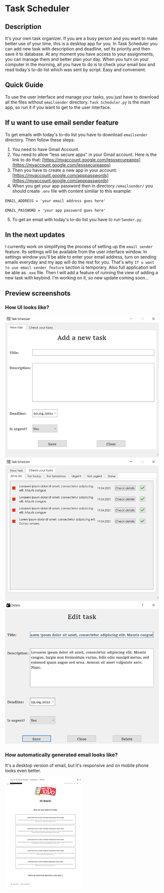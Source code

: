 # Task Scheduler
## Description
It's your own task organizer. If you are a busy person and you want to make better use of your time, this is a desktop app for you. In Task Scheduler you can add new task with description and deadline, set its priority and then save it to database. At any moment you have access to your assignments, you can manage them and better plan your day. When you turn on your computer in the morning, all you have to do is to check your email box and read today's to-do list which was sent by script. Easy and convenient.

## Quick Guide

To use the user interface and manage your tasks, you just have to download all the files without `emailsender` directory. `Task Scheduler.py` is the main app, so run it if you want to get to the user interface.

## If u want to use email sender feature

To get emails with today's to-do list you have to download `emailsender` directory. Then follow these steps:

1. You need to have Gmail Account.
2. You need to allow "less secure apps" in your Gmail account. Here is the link to do that: [https://myaccount.google.com/lesssecureapps](https://myaccount.google.com/lesssecureapps)
3. Then you have to create a new app in your account: [https://myaccount.google.com/apppasswords](https://myaccount.google.com/apppasswords)
4. When you get your app password then in directory `/emailsender/` you should create `.env` file with content similiar to this example:

`EMAIL_ADDRESS = 'your email address goes here'`

`EMAIL_PASSWORD = 'your app password goes here'`

5. To get an email with today's to-do list you have to run `Sender.py`.

## In the next updates
I currently work on simplifying the process of setting up the `email sender` feature. Its settings will be available from the user interface window. In settings window you'll be able to enter your email address, turn on sending emails everyday and my app will do the rest for you. That's why `If u want to use email sender feature` section is temporary. Also full application will be able as `.exe` file. Then I will add a feature of running the view of adding a new task with keybind. I'm working on it, so new update coming soon... 

## Preview screenshots


### How UI looks like?

<img src="preview_screenshots/addANewTask.png" alt="add a new task preview screenshot">
<img src="preview_screenshots/listOfTasks.png" alt="list of tasks screenshot">
<img src="preview_screenshots/editTask.png" alt="edit task screenshot">


### How automatically generated email looks like?

It's a desktop version of email, but it's responsive and on mobile phone looks even better.

<img src="preview_screenshots/email.png" alt="email preview screenshot" style=" width: 50%; height: auto;">
